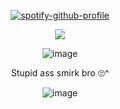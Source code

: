 <div align="center">
  
[![spotify-github-profile](https://spotify-github-profile.kittinanx.com/api/view?uid=r5yb18yhx1jx97xrna8u3hyb4&cover_image=true&theme=novatorem&show_offline=true&background_color=121212&interchange=true&bar_color=53b14f&bar_color_cover=true)](https://github.com/kittinan/spotify-github-profile)

<div align="center">

![](https://komarev.com/ghpvc/?username=MrPharmaceutical&label=visitors&color=blue&style=flat)

![image](https://github.com/user-attachments/assets/5ff96314-479d-47b8-bba2-b1802018310d)

Stupid ass smirk bro 🙄^

![image](https://64.media.tumblr.com/033a3e87a476c518af17267292f3d5e3/be0f1fe5cad707e8-51/s540x810/2237cab3200dd4b342482cde4c5046cdcf229592.jpg)
